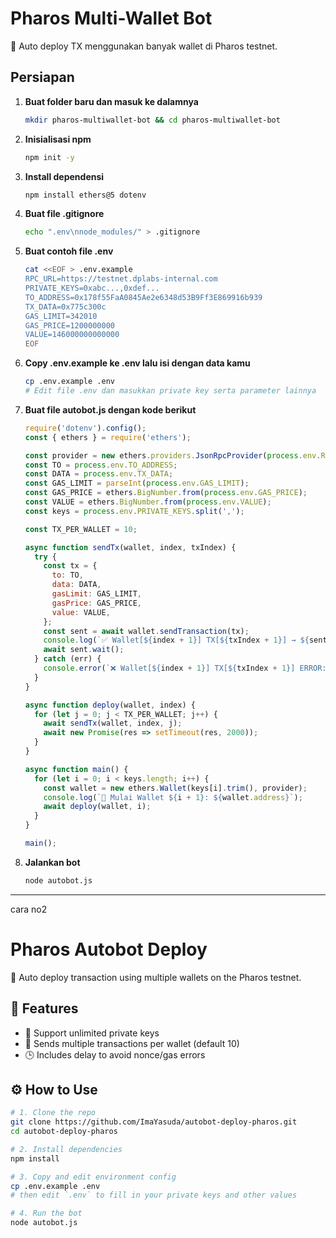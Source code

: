 # Pharos Multi-Wallet Bot

🚀 Auto deploy TX menggunakan banyak wallet di Pharos testnet.

## Persiapan

1. **Buat folder baru dan masuk ke dalamnya**
    ```bash
    mkdir pharos-multiwallet-bot && cd pharos-multiwallet-bot
    ```

2. **Inisialisasi npm**
    ```bash
    npm init -y
    ```

3. **Install dependensi**
    ```bash
    npm install ethers@5 dotenv
    ```

4. **Buat file .gitignore**
    ```bash
    echo ".env\nnode_modules/" > .gitignore
    ```

5. **Buat contoh file .env**
    ```bash
    cat <<EOF > .env.example
    RPC_URL=https://testnet.dplabs-internal.com
    PRIVATE_KEYS=0xabc...,0xdef...
    TO_ADDRESS=0x178f55FaA0845Ae2e6348d53B9Ff3E869916b939
    TX_DATA=0x775c300c
    GAS_LIMIT=342010
    GAS_PRICE=1200000000
    VALUE=146000000000000
    EOF
    ```

6. **Copy .env.example ke .env lalu isi dengan data kamu**
    ```bash
    cp .env.example .env
    # Edit file .env dan masukkan private key serta parameter lainnya
    ```

7. **Buat file autobot.js dengan kode berikut**
    ```js
    require('dotenv').config();
    const { ethers } = require('ethers');
    
    const provider = new ethers.providers.JsonRpcProvider(process.env.RPC_URL);
    const TO = process.env.TO_ADDRESS;
    const DATA = process.env.TX_DATA;
    const GAS_LIMIT = parseInt(process.env.GAS_LIMIT);
    const GAS_PRICE = ethers.BigNumber.from(process.env.GAS_PRICE);
    const VALUE = ethers.BigNumber.from(process.env.VALUE);
    const keys = process.env.PRIVATE_KEYS.split(',');
    
    const TX_PER_WALLET = 10;
    
    async function sendTx(wallet, index, txIndex) {
      try {
        const tx = {
          to: TO,
          data: DATA,
          gasLimit: GAS_LIMIT,
          gasPrice: GAS_PRICE,
          value: VALUE,
        };
        const sent = await wallet.sendTransaction(tx);
        console.log(`✅ Wallet[${index + 1}] TX[${txIndex + 1}] → ${sent.hash}`);
        await sent.wait();
      } catch (err) {
        console.error(`❌ Wallet[${index + 1}] TX[${txIndex + 1}] ERROR: ${err.message}`);
      }
    }
    
    async function deploy(wallet, index) {
      for (let j = 0; j < TX_PER_WALLET; j++) {
        await sendTx(wallet, index, j);
        await new Promise(res => setTimeout(res, 2000));
      }
    }
    
    async function main() {
      for (let i = 0; i < keys.length; i++) {
        const wallet = new ethers.Wallet(keys[i].trim(), provider);
        console.log(`🚀 Mulai Wallet ${i + 1}: ${wallet.address}`);
        await deploy(wallet, i);
      }
    }
    
    main();
    ```

8. **Jalankan bot**
    ```bash
    node autobot.js
    ```

---

cara no2 
# Pharos Autobot Deploy

🔁 Auto deploy transaction using multiple wallets on the Pharos testnet.

## 🧪 Features

- 🧠 Support unlimited private keys
- 🔁 Sends multiple transactions per wallet (default 10)
- 🕒 Includes delay to avoid nonce/gas errors

## ⚙️ How to Use

```bash
# 1. Clone the repo
git clone https://github.com/ImaYasuda/autobot-deploy-pharos.git
cd autobot-deploy-pharos

# 2. Install dependencies
npm install

# 3. Copy and edit environment config
cp .env.example .env
# then edit `.env` to fill in your private keys and other values

# 4. Run the bot
node autobot.js




